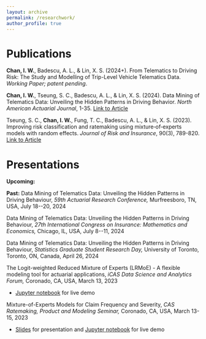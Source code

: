 ```yaml
---
layout: archive
permalink: /researchwork/
author_profile: true
---
```


<!-- {% if author.googlescholar %}
  You can also find my articles on <u><a href="{{author.googlescholar}}">my Google Scholar profile</a>.</u>
{% endif %} -->

Publications
======
**Chan, I. W.**, Badescu, A. L., & Lin, X. S. (2024+). From Telematics to Driving Risk: The Study and Modelling of Trip-Level Vehicle Telematics Data. *Working Paper; patent pending*.

**Chan, I. W.**, Tseung, S. C., Badescu, A. L., & Lin, X. S. (2024). Data Mining of Telematics Data: Unveiling the Hidden Patterns in Driving Behavior. *North American Actuarial Journal*, 1-35. [Link to Article](https://www.tandfonline.com/doi/full/10.1080/10920277.2024.2376816)

Tseung, S. C., **Chan, I. W.**, Fung, T. C., Badescu, A. L., & Lin, X. S. (2023). Improving risk classification and ratemaking using mixture‐of‐experts models with random effects. *Journal of Risk and Insurance*, 90(3), 789-820. [Link to Article](https://onlinelibrary.wiley.com/doi/full/10.1111/jori.12436)

Presentations
======
**Upcoming:**

**Past:**
Data Mining of Telematics Data: Unveiling the Hidden Patterns in Driving Behaviour, *59th Actuarial Research Conference,* Murfreesboro, TN, USA, July 18--20, 2024

Data Mining of Telematics Data: Unveiling the Hidden Patterns in Driving Behaviour, *27th International Congress on Insurance: Mathematics and Economics,* Chicago, IL, USA, July 8--11, 2024

Data Mining of Telematics Data: Unveiling the Hidden Patterns in Driving Behaviour, *Statistics Graduate Student Research Day,* University of Toronto, Toronto, ON, Canada, April 26, 2024

The Logit-weighted Reduced Mixture of Experts (LRMoE) - A flexible modeling tool for actuarial applications, *iCAS Data Science and Analytics Forum,* Coronado, CA, USA, March 13, 2023
- [Jupyter notebook](https://github.com/UofTActuarial/Demo-LRMoE-jl/blob/master/notebooks/2023-iCAS-truncation-demo.ipynb) for live demo

Mixture-of-Experts Models for Claim Frequency and Severity, *CAS Ratemaking, Product and Modeling Seminar,* Coronado, CA, USA, March 13-15, 2023
- [Slides](https://actsci.utstat.utoronto.ca/CAS-RPM-2023-Presentation/#/title-slide) for presentation and [Jupyter notebook](https://github.com/UofTActuarial/Demo-LRMoE-jl/blob/master/notebooks/2023-CAS-Australian-demo.ipynb) for live demo

<!-- {% for post in site.publications reversed %}
  {% include archive-single.html %}
{% endfor %} -->
